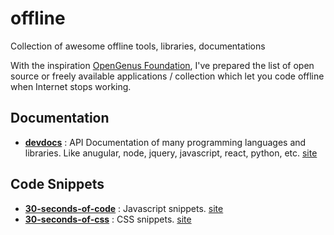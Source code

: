 # offline
Collection of awesome offline tools, libraries, documentations

With the inspiration [OpenGenus Foundation](https://github.com/OpenGenus), I've prepared the list of open source or freely available applications / collection which let you code offline when Internet stops working.

## Documentation

* **[devdocs](https://github.com/freeCodeCamp/devdocs)** : API Documentation of many programming languages and libraries. Like anugular, node, jquery, javascript, react, python, etc. [site](https://devdocs.io)


## Code Snippets

* **[30-seconds-of-code](https://github.com/Chalarangelo/30-seconds-of-code/)** : Javascript snippets. [site](https://30secondsofcode.org/)
* **[30-seconds-of-css](https://github.com/atomiks/30-seconds-of-css)** : CSS snippets. [site](https://atomiks.github.io/30-seconds-of-css/)

